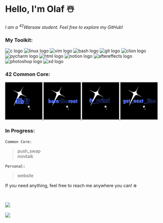 # Hello, I'm Olaf ☃️
*I am a  <sup>42</sup>Warsaw student. Feel free to explore my GitHub!*

### My Toolkit:
<img src="https://cdn.jsdelivr.net/gh/devicons/devicon/icons/c/c-original.svg" width="40" alt="c logo"> <img src="https://cdn.jsdelivr.net/gh/devicons/devicon/icons/linux/linux-original.svg" width="40" alt="linux logo"> <img src="https://cdn.jsdelivr.net/gh/devicons/devicon/icons/vim/vim-original.svg" width="40" alt="vim logo"> <img src="https://cdn.jsdelivr.net/gh/devicons/devicon/icons/bash/bash-original.svg" width="40" alt="bash logo"> <img src="https://cdn.jsdelivr.net/gh/devicons/devicon/icons/git/git-original.svg" width="40" alt="git logo"> <img src="https://cdn.jsdelivr.net/gh/devicons/devicon/icons/clion/clion-original.svg" width="40" alt="clion logo"> <img src="https://cdn.jsdelivr.net/gh/devicons/devicon/icons/pycharm/pycharm-original.svg" width="40" alt="pycharm logo"> <img src="https://cdn.jsdelivr.net/gh/devicons/devicon/icons/html5/html5-original.svg" width="40" alt="html logo"> <img src="https://cdn.jsdelivr.net/gh/devicons/devicon/icons/notion/notion-original.svg" width="40" alt="notion logo"> <img src="https://cdn.jsdelivr.net/gh/devicons/devicon/icons/aftereffects/aftereffects-original.svg" width="40" alt="aftereffects logo"> <img src="https://cdn.jsdelivr.net/gh/devicons/devicon/icons/photoshop/photoshop-original.svg" width="40" alt="photoshop logo"> <img src="https://cdn.jsdelivr.net/gh/devicons/devicon/icons/xd/xd-original.svg" width="40" alt="xd logo">

### 42 Common Core: 
<picture>
  <a href="https://github.com/0h-laugh/Core/tree/main/libft">
    <img src="https://github.com/0h-laugh/0h-laugh/raw/main/keep_laughing/libft.png" width="120" alt="libft.png">
  </a>
</picture>
<picture>
  <a href="https://github.com/0h-laugh/0h-laugh/blob/main/keep_laughing/born2beroot.png">
    <img src="https://github.com/0h-laugh/0h-laugh/raw/main/keep_laughing/born2beroot.png" width="120" alt="born2beroot.png">
  </a>
</picture>
<picture>
  <a href="https://github.com/0h-laugh/Core/tree/main/ft_printf">
    <img src="https://github.com/0h-laugh/0h-laugh/raw/main/keep_laughing/ft_printf.png" width="120" alt="ft_printf.png">
  </a>
</picture>
<picture>
  <a href="https://github.com/0h-laugh/Core/tree/main/get_next_line">
    <img src="https://github.com/0h-laugh/0h-laugh/raw/main/keep_laughing/get_next_line.png" width="120" alt="get_next_line.png">
  </a>
</picture>

### In Progress:
`Common Core:`
> push_swap </br>
> minitalk

`Personal:`
> website </br>

If you need anything, feel free to reach me anywhere you can! ❄️
#
![](https://github-readme-stats.vercel.app/api/top-langs/?username=0h-laugh&theme=tokyonight&hide_border=true&include_all_commits=false&count_private=false&layout=compact) </br>

[![](https://visitcount.itsvg.in/api?id=0h-laugh&icon=5&color=6)](https://visitcount.itsvg.in)
